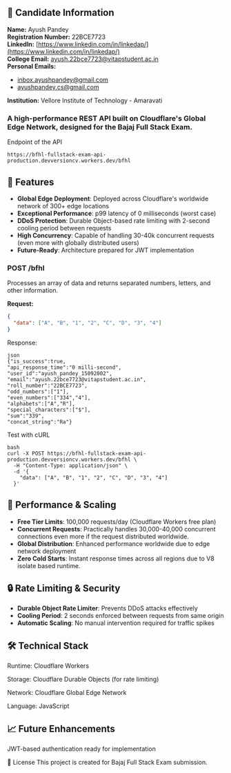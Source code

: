 ## 👤 Candidate Information

**Name:** Ayush Pandey  
**Registration Number:** 22BCE7723  
**LinkedIn:** [https://www.linkedin.com/in/linkedap/](https://www.linkedin.com/in/linkedap/)  
**College Email:** ayush.22bce7723@vitapstudent.ac.in  
**Personal Emails:** 
- inbox.ayushpandey@gmail.com
- ayushpandey.cs@gmail.com

**Institution:** Vellore Institute of Technology - Amaravati


### A high-performance REST API built on Cloudflare's Global Edge Network, designed for the Bajaj Full Stack Exam.

Endpoint of the API
```
https://bfhl-fullstack-exam-api-production.devversioncv.workers.dev/bfhl
```
## 🌟 Features

- **Global Edge Deployment**: Deployed across Cloudflare's worldwide network of 300+ edge locations
- **Exceptional Performance**: p99 latency of 0 milliseconds (worst case)
- **DDoS Protection**: Durable Object-based rate limiting with 2-second cooling period between requests
- **High Concurrency**: Capable of handling 30-40k concurrent requests (even more with globally distributed users)
- **Future-Ready**: Architecture prepared for JWT implementation

### POST /bfhl

Processes an array of data and returns separated numbers, letters, and other information.

**Request:**
```json
{
  "data": ["A", "B", "1", "2", "C", "D", "3", "4"]
}
```
Response:
```
json
{"is_success":true,
"api_response_time":"0 milli-second",
"user_id":"ayush_pandey_15092002",
"email":"ayush.22bce7723@vitapstudent.ac.in",
"roll_number":"22BCE7723",
"odd_numbers":["1"],
"even_numbers":["334","4"],
"alphabets":["A","R"],
"special_characters":["$"],
"sum":"339",
"concat_string":"Ra"}
```

Test with cURL
```
bash
curl -X POST https://bfhl-fullstack-exam-api-production.devversioncv.workers.dev/bfhl \
  -H "Content-Type: application/json" \
  -d '{
    "data": ["A", "B", "1", "2", "C", "D", "3", "4"]
  }'
```


## 🚀 Performance & Scaling

- **Free Tier Limits**: 100,000 requests/day (Cloudflare Workers free plan)
- **Concurrent Requests**: Practically handles 30,000-40,000 concurrent connections even more if the request distributed worldwide.
- **Global Distribution**: Enhanced performance worldwide due to edge network deployment
- **Zero Cold Starts**: Instant response times across all regions due to V8 isolate based runtime.

## 🔒 Rate Limiting & Security

- **Durable Object Rate Limiter**: Prevents DDoS attacks effectively
- **Cooling Period**: 2 seconds enforced between requests from same origin
- **Automatic Scaling**: No manual intervention required for traffic spikes

## 🛠️ Technical Stack
Runtime: Cloudflare Workers

Storage: Cloudflare Durable Objects (for rate limiting)

Network: Cloudflare Global Edge Network

Language: JavaScript

## 📈 Future Enhancements
JWT-based authentication ready for implementation

📄 License
This project is created for Bajaj Full Stack Exam submission.
